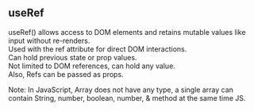 ## useRef
useRef() allows access to DOM elements and retains mutable values like input without re-renders.<br>
Used with the ref attribute for direct DOM interactions.<br>
Can hold previous state or prop values.<br>
Not limited to DOM references, can hold any value.<br>
Also, Refs can be passed as props.

Note: In JavaScript, Array does not have any type, a single array can contain String, number, boolean, number, & method at the same time JS.
